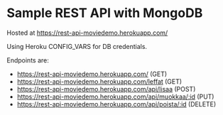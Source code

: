 # Sample REST API with MongoDB
Hosted at https://rest-api-moviedemo.herokuapp.com/

Using Heroku CONFIG_VARS for DB credentials.

Endpoints are:
- https://rest-api-moviedemo.herokuapp.com/ (GET)
- https://rest-api-moviedemo.herokuapp.com/leffat (GET)
- https://rest-api-moviedemo.herokuapp.com/api/lisaa (POST)
- https://rest-api-moviedemo.herokuapp.com/api/muokkaa/:id (PUT)
- https://rest-api-moviedemo.herokuapp.com/api/poista/:id (DELETE)
